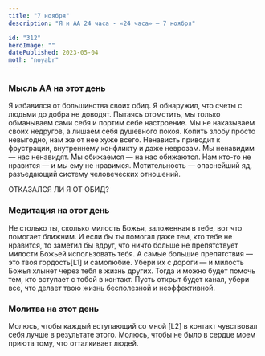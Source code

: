 ```yaml
---
title: "7 ноября"
description: "Я и АА 24 часа - «24 часа» — 7 ноября"

id: "312"
heroImage: ""
datePublished: 2023-05-04
moth: "noyabr"
---
```


### Мысль АА на этот день

Я избавился от большинства своих обид. Я обнаружил, что счеты с людьми до
добра не доводят. Пытаясь отомстить, мы только обманываем сами себя и портим
себе настроение. Мы не наказываем своих недругов, а лишаем себя душевного
покоя. Копить злобу просто невыгодно, нам же от нее хуже всего. Ненависть
приводит к фрустрации, внутреннему конфликту и даже неврозам. Мы ненавидим —
нас ненавидят. Мы обижаемся — на нас обижаются. Нам кто-то не нравится — и мы
ему не нравимся. Мстительность — опаснейший яд, разъедающий систему
человеческих отношений.

ОТКАЗАЛСЯ ЛИ Я ОТ ОБИД?

### Медитация на этот день

Не столько ты, сколько милость Божья, заложенная в тебе, вот что помогает
ближним. И если бы ты помогал даже тем, кто тебе не нравится, то заметил бы
вдруг, что ничто больше не препятствует милости Божьей использовать тебя. А
самые большие препятствия — это твоя гордость[L1] и самолюбие. Убери их с
дороги — и милость Божья хлынет через тебя в жизнь других. Тогда и можно будет
помочь тем, кто вступает с тобой в контакт. Пусть открыт будет канал, убери
все, что делает твою жизнь бесполезной и неэффективной.

### Молитва на этот день

Молюсь, чтобы каждый вступающий со мной [L2] в контакт чувствовал себя лучше в
результате этого. Молюсь, чтобы не было в сердце моем приюта тому, что
отталкивает людей.
